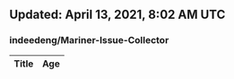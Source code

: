 ## Updated: April 13, 2021, 8:02 AM UTC


### indeedeng/Mariner-Issue-Collector
|**Title**|**Age**|
|:----|:----|